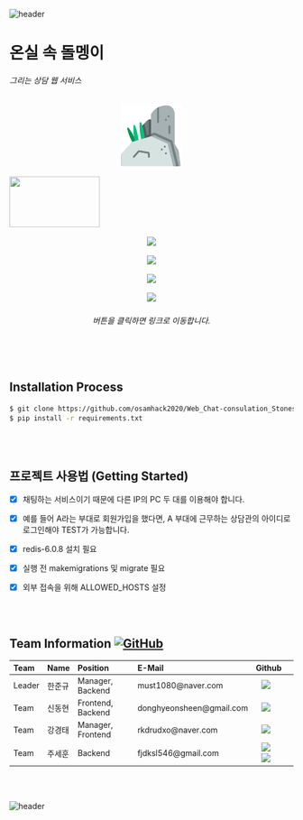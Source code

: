 ![header](https://capsule-render.vercel.app/api?type=wave&color=auto&height=135&section=header&text=&fontSize=90&fontAlignY=30&)

<h1> 온실 속 돌멩이</h1> 
<h6> 그리는 상담 웹 서비스 </h6>
<p align="center"><img src="./image_for_read-me/stone.png"></p>
<img src="./Drawing_gif.gif" width="160" height="90" />



 <p align = "center"><a href="https://stones-in-greenhouse.gitbook.io/army-web-service/"><img src="http://img.shields.io/badge/Gitbook-655ced?style=for-the-badge&color=informational" style="height : auto; margin-left : 10px; margin-right : 10px;"/></a> </p>
 
 <p align = "center"><a href="http://stones-in-greenhouse.koreacentral.cloudapp.azure.com:8000/"><img src="http://img.shields.io/badge/Webpage-655ced?style=for-the-badge&color=critical" style="height : auto; margin-left : 10px; margin-right : 10px;"/></a> </p>
 
   <p align = "center"><a href="https://www.youtube.com/"><img src="http://img.shields.io/badge/PJ Video-655ced?style=for-the-badge" style="height : auto; margin-left : 10px; margin-right : 10px;"/></a> </p>

<p align = "center"><a href="https://www.youtube.com/"><img src="http://img.shields.io/badge/Pj PPT-655ced?style=for-the-badge&color=important" style="height : auto; margin-left : 10px; margin-right : 10px;"/></a> </p>

<h6><p align = "center">  버튼을 클릭하면 링크로 이동합니다.  </p></h6>

<br></br>

## Installation Process
```bash
$ git clone https://github.com/osamhack2020/Web_Chat-consulation_Stones-in-greenhouse.git
$ pip install -r requirements.txt
```
<br></br>
 
## 프로젝트 사용법 (Getting Started)
 

- [x] 채팅하는 서비스이기 때문에 다른 IP의 PC 두 대를 이용해야 합니다.
- [x] 예를 들어 A라는 부대로 회원가입을 했다면, A 부대에 근무하는 상담관의 아이디로 로그인해야 TEST가 가능합니다.
- [x] redis-6.0.8 설치 필요
- [x] 실행 전 makemigrations 및 migrate 필요
- [x] 외부 접속을 위해 ALLOWED_HOSTS 설정 


<br></br>


<h2> Team Information <a href="https://github.com/osamhack2020/Web_Chat-consulation_Stones-in-greenhouse/blob/master/license.md"><img alt="GitHub" src="https://img.shields.io/github/license/osamhack2020/Web_Chat-consulation_Stones-in-greenhouse"></a></h2>

<!--  아래는 Team INFORMATION 표-->
 
 <table>
<thead>
<tr>
<th style="text-align:left">Team</th>
<th style="text-align:left">Name</th>
<th style="text-align:left">Position</th>
<th style="text-align:left">E-Mail</th>
<th style="text-align:left">Github</th>
</tr> 
</thead>
<tbody>
<tr>
<td style="text-align:left">Leader</td>
<td style="text-align:left">한준규</td>
<td style="text-align:left">Manager, Backend</td>
<td style="text-align:left">must1080@naver.com</td>
<td style="text-align:left"><a href="https://github.com/doongu">
<img src="http://img.shields.io/badge/doongu-655ced?style=social&logo=github" style="height : auto; margin-left : 10px; margin-right : 10px;"/>
</a></td> 
</tr>
<tr>
<td style="text-align:left">Team</td>
<td style="text-align:left">신동현</td>
<td style="text-align:left">Frontend, Backend </td>
<td style="text-align:left">donghyeonsheen@gmail.com</td>
<td style="text-align:left"><a href="https://github.com/donghyeounsheen">
<img src="http://img.shields.io/badge/donghyeounsheen-655ced?style=social&logo=github&color=informational" style="height : auto; margin-left : 10px; margin-right : 10px;"/>
</a></td>
</tr>
<tr>
<td style="text-align:left">Team</td>
<td style="text-align:left">강경태</td>
<td style="text-align:left">Manager, Frontend</td>
<td style="text-align:left">rkdrudxo@naver.com</td>
<td style="text-align:left"><a href="https://github.com/Heuttun">
<img src="http://img.shields.io/badge/Heuttun-655ced?style=social&logo=github&color=critical" style="height : auto; margin-left : 10px; margin-right : 10px;"/>
</a></td>
</tr>
<tr>
<td style="text-align:left">Team</td>
<td style="text-align:left">주세훈</td>
<td style="text-align:left">Backend</td>
<td style="text-align:left">fjdksl546@gmail.com</td>
<td style="text-align:left"><a href="https://github.com/fjdksl546">
<img src="http://img.shields.io/badge/fjdksl546-655ced?style=social&logo=github&color=important" style="height : auto; margin-left : 10px; margin-right : 10px;"/>
</a><a href="https://github.com/SAE-HUN">
<img src="http://img.shields.io/badge/SAE_HUN-655ced?style=social&logo=github&color=important" style="height : auto; margin-left : 10px; margin-right : 10px;"/>
</a></td>
</tr>
</tbody>
</table>


<br></br>



![header](https://capsule-render.vercel.app/api?type=wave&color=auto&height=135&section=footer&fontSize=90)




